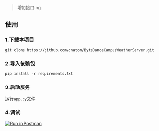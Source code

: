 > 增加接口ing
## 使用

### 1.下载本项目

```
git clone https://github.com/cnatom/ByteDanceCampusWeatherServer.git
```

### 2.导入依赖包

```python
pip install -r requirements.txt
```

### 3.启动服务
运行`app.py`文件

### 4.调试
[![Run in Postman](https://run.pstmn.io/button.svg)](https://app.getpostman.com/run-collection/680e2a6942e549e0c661?action=collection%2Fimport)


